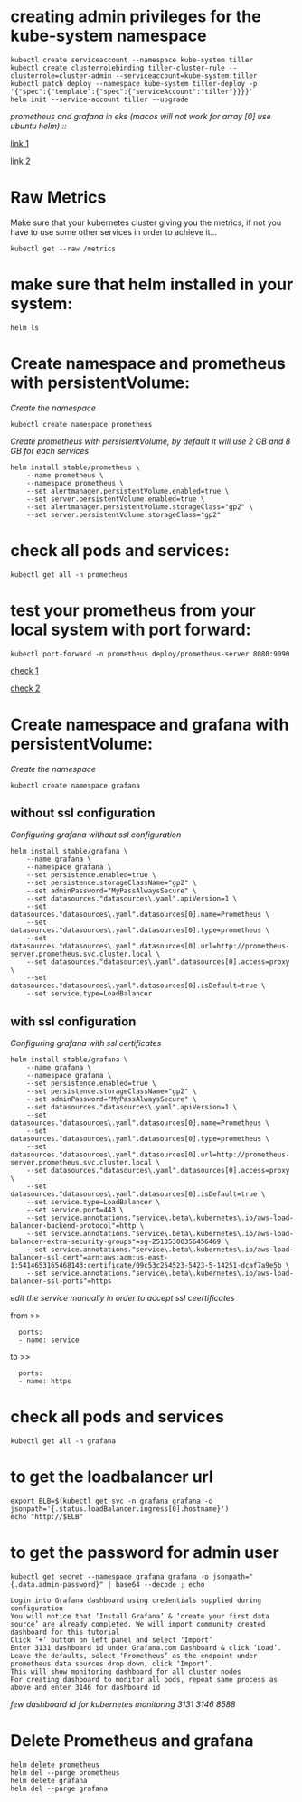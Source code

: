 # creating admin privileges for the kube-system namespace
```
kubectl create serviceaccount --namespace kube-system tiller
kubectl create clusterrolebinding tiller-cluster-rule --clusterrole=cluster-admin --serviceaccount=kube-system:tiller
kubectl patch deploy --namespace kube-system tiller-deploy -p '{"spec":{"template":{"spec":{"serviceAccount":"tiller"}}}}'      
helm init --service-account tiller --upgrade
```

*prometheus and grafana in eks (macos will not work for array [0] use ubuntu helm) ::*

[link 1](https://eksworkshop.com/monitoring/cleanup/)

[link 2](https://docs.aws.amazon.com/eks/latest/userguide/prometheus.html)


# Raw Metrics
Make sure that your kubernetes cluster giving you the metrics, if not you have to use some other services in order to achieve it...
```
kubectl get --raw /metrics
```

# make sure that helm installed in your system:
```
helm ls
```

# Create namespace and prometheus with persistentVolume:
*Create the namespace*

```
kubectl create namespace prometheus
```

*Create prometheus with persistentVolume, by default it will use 2 GB and 8 GB for each services*
```
helm install stable/prometheus \
    --name prometheus \
    --namespace prometheus \
    --set alertmanager.persistentVolume.enabled=true \
    --set server.persistentVolume.enabled=true \
    --set alertmanager.persistentVolume.storageClass="gp2" \
    --set server.persistentVolume.storageClass="gp2"
```

# check all pods and services:
```
kubectl get all -n prometheus
```

# test your prometheus from your local system with port forward:
```
kubectl port-forward -n prometheus deploy/prometheus-server 8080:9090
```

[check 1](http://127.0.0.1:8080/)

[check 2](http://127.0.0.1:8080/targets)



# Create namespace and grafana with persistentVolume:
*Create the namespace*
```
kubectl create namespace grafana
```

## without ssl configuration
*Configuring grafana without ssl configuration*

```
helm install stable/grafana \
    --name grafana \
    --namespace grafana \
    --set persistence.enabled=true \
    --set persistence.storageClassName="gp2" \
    --set adminPassword="MyPassAlwaysSecure" \
    --set datasources."datasources\.yaml".apiVersion=1 \
    --set datasources."datasources\.yaml".datasources[0].name=Prometheus \
    --set datasources."datasources\.yaml".datasources[0].type=prometheus \
    --set datasources."datasources\.yaml".datasources[0].url=http://prometheus-server.prometheus.svc.cluster.local \
    --set datasources."datasources\.yaml".datasources[0].access=proxy \
    --set datasources."datasources\.yaml".datasources[0].isDefault=true \
    --set service.type=LoadBalancer
```

## with ssl configuration
*Configuring grafana with ssl certificates*

```
helm install stable/grafana \
    --name grafana \
    --namespace grafana \
    --set persistence.enabled=true \
    --set persistence.storageClassName="gp2" \
    --set adminPassword="MyPassAlwaysSecure" \
    --set datasources."datasources\.yaml".apiVersion=1 \
    --set datasources."datasources\.yaml".datasources[0].name=Prometheus \
    --set datasources."datasources\.yaml".datasources[0].type=prometheus \
    --set datasources."datasources\.yaml".datasources[0].url=http://prometheus-server.prometheus.svc.cluster.local \
    --set datasources."datasources\.yaml".datasources[0].access=proxy \
    --set datasources."datasources\.yaml".datasources[0].isDefault=true \
    --set service.type=LoadBalancer \
    --set service.port=443 \
    --set service.annotations."service\.beta\.kubernetes\.io/aws-load-balancer-backend-protocol"=http \
    --set service.annotations."service\.beta\.kubernetes\.io/aws-load-balancer-extra-security-groups"=sg-25135300356456469 \
    --set service.annotations."service\.beta\.kubernetes\.io/aws-load-balancer-ssl-cert"=arn:aws:acm:us-east-1:5414653165468143:certificate/09c53c254523-5423-5-14251-dcaf7a9e5b \
    --set service.annotations."service\.beta\.kubernetes\.io/aws-load-balancer-ssl-ports"=https
```

*edit the service manually in order to accept ssl ceertificates*


from >>
```
  ports:
  - name: service
```

to >>
```
  ports:
  - name: https
```


# check all pods and services
```
kubectl get all -n grafana
```

# to get the loadbalancer url
```
export ELB=$(kubectl get svc -n grafana grafana -o jsonpath='{.status.loadBalancer.ingress[0].hostname}')
echo "http://$ELB"
```

# to get the password for admin user
```
kubectl get secret --namespace grafana grafana -o jsonpath="{.data.admin-password}" | base64 --decode ; echo
```


```
Login into Grafana dashboard using credentials supplied during configuration
You will notice that ‘Install Grafana’ & ‘create your first data source’ are already completed. We will import community created dashboard for this tutorial
Click ‘+’ button on left panel and select ‘Import’
Enter 3131 dashboard id under Grafana.com Dashboard & click ‘Load’.
Leave the defaults, select ‘Prometheus’ as the endpoint under prometheus data sources drop down, click ‘Import’.
This will show monitoring dashboard for all cluster nodes
For creating dashboard to monitor all pods, repeat same process as above and enter 3146 for dashboard id
```

*few dashboard id for kubernetes monitoring
3131
3146
8588*


# Delete Prometheus and grafana

```
helm delete prometheus
helm del --purge prometheus
helm delete grafana
helm del --purge grafana
```

